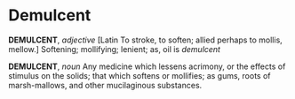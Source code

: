 # Demulcent

**DEMULCENT**, _adjective_ \[Latin To stroke, to soften; allied perhaps to mollis, mellow.\] Softening; mollifying; lenient; as, oil is _demulcent_

**DEMULCENT**, _noun_ Any medicine which lessens acrimony, or the effects of stimulus on the solids; that which softens or mollifies; as gums, roots of marsh-mallows, and other mucilaginous substances.
